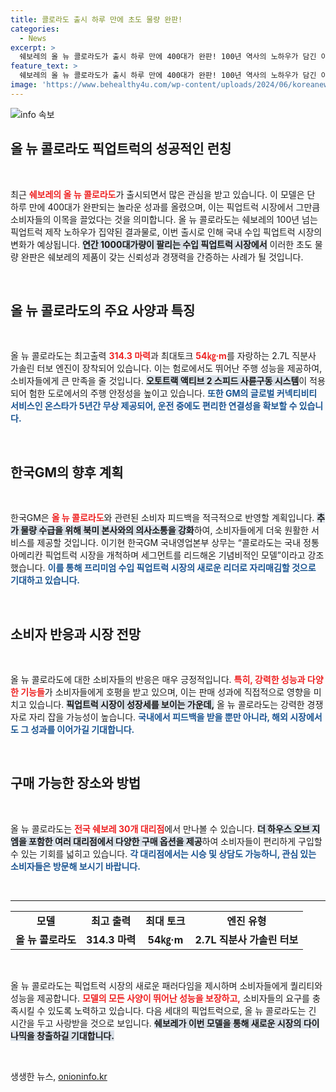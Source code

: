 ```yaml
---
title: 콜로라도 출시 하루 만에 초도 물량 완판!
categories:
  - News
excerpt: >
  쉐보레의 올 뉴 콜로라도가 출시 하루 만에 400대가 완판! 100년 역사의 노하우가 담긴 이 픽업트럭은 아메리칸 스타일의 정수를 보여줍니다. 프리미엄 픽업트럭 시장의 새로운 돌풍을 기대하세요!
feature_text: >
  쉐보레의 올 뉴 콜로라도가 출시 하루 만에 400대가 완판! 100년 역사의 노하우가 담긴 이 픽업트럭은 아메리칸 스타일의 정수를 보여줍니다. 프리미엄 픽업트럭 시장의 새로운 돌풍을 기대하세요!
image: 'https://www.behealthy4u.com/wp-content/uploads/2024/06/koreanews.jpg'
---
```


<p><img src="https://www.behealthy4u.com/wp-content/uploads/2024/06/koreanews.jpg" alt="info 속보" /></p>

<h2 data-ke-size="size26">올 뉴 콜로라도 픽업트럭의 성공적인 런칭</h2>

<p data-ke-size="size16">&nbsp;</p>

<p data-ke-size="size16">최근 <b><span style="color: #ee2323;">쉐보레의 올 뉴 콜로라도</span></b>가 출시되면서 많은 관심을 받고 있습니다. 이 모델은 단 하루 만에 400대가 완판되는 놀라운 성과를 올렸으며, 이는 픽업트럭 시장에서 그만큼 소비자들의 이목을 끌었다는 것을 의미합니다. 올 뉴 콜로라도는 쉐보레의 100년 넘는 픽업트럭 제작 노하우가 집약된 결과물로, 이번 출시로 인해 국내 수입 픽업트럭 시장의 변화가 예상됩니다. <b><span style="background-color: #21538527;">연간 1000대가량이 팔리는 수입 픽업트럭 시장에서</span></b> 이러한 초도 물량 완판은 쉐보레의 제품이 갖는 신뢰성과 경쟁력을 간증하는 사례가 될 것입니다.</p>

<p data-ke-size="size16">&nbsp;</p>

<h2 data-ke-size="size26">올 뉴 콜로라도의 주요 사양과 특징</h2>

<p data-ke-size="size16">&nbsp;</p>

<p data-ke-size="size16">올 뉴 콜로라도는 최고출력 <b><span style="color: #ee2323;">314.3 마력</span></b>과 최대토크 <b><span style="color: #ee2323;">54㎏·m</span></b>를 자랑하는 2.7L 직분사 가솔린 터보 엔진이 장착되어 있습니다. 이는 험로에서도 뛰어난 주행 성능을 제공하여, 소비자들에게 큰 만족을 줄 것입니다. <b><span style="background-color: #21538527;">오토트랙 액티브 2 스피드 사륜구동 시스템</span></b>이 적용되어 험한 도로에서의 주행 안정성을 높이고 있습니다. <b><span style="color: #1a5490;">또한 GM의 글로벌 커넥티비티 서비스인 온스타가 5년간 무상 제공되어, 운전 중에도 편리한 연결성을 확보할 수 있습니다.</span></b></p>

<p data-ke-size="size16">&nbsp;</p>

<h2 data-ke-size="size26">한국GM의 향후 계획</h2>

<p data-ke-size="size16">&nbsp;</p>

<p data-ke-size="size16">한국GM은 <b><span style="color: #ee2323;">올 뉴 콜로라도</span></b>와 관련된 소비자 피드백을 적극적으로 반영할 계획입니다. <b><span style="background-color: #21538527;">추가 물량 수급을 위해 북미 본사와의 의사소통을 강화</span></b>하여, 소비자들에게 더욱 원활한 서비스를 제공할 것입니다. 이기현 한국GM 국내영업본부 상무는 “콜로라도는 국내 정통 아메리칸 픽업트럭 시장을 개척하며 세그먼트를 리드해온 기념비적인 모델”이라고 강조했습니다. <b><span style="color: #1a5490;">이를 통해 프리미엄 수입 픽업트럭 시장의 새로운 리더로 자리매김할 것으로 기대하고 있습니다.</span></b></p>

<p data-ke-size="size16">&nbsp;</p>

<h2 data-ke-size="size26">소비자 반응과 시장 전망</h2>

<p data-ke-size="size16">&nbsp;</p>

<p data-ke-size="size16">올 뉴 콜로라도에 대한 소비자들의 반응은 매우 긍정적입니다. <b><span style="color: #ee2323;">특히, 강력한 성능과 다양한 기능들</span></b>가 소비자들에게 호평을 받고 있으며, 이는 판매 성과에 직접적으로 영향을 미치고 있습니다. <b><span style="background-color: #21538527;">픽업트럭 시장이 성장세를 보이는 가운데,</span></b> 올 뉴 콜로라도는 강력한 경쟁자로 자리 잡을 가능성이 높습니다. <b><span style="color: #1a5490;">국내에서 피드백을 받을 뿐만 아니라, 해외 시장에서도 그 성과를 이어가길 기대합니다.</span></b></p>

<p data-ke-size="size16">&nbsp;</p>

<h2 data-ke-size="size26">구매 가능한 장소와 방법</h2>

<p data-ke-size="size16">&nbsp;</p>

<p data-ke-size="size16">올 뉴 콜로라도는 <b><span style="color: #ee2323;">전국 쉐보레 30개 대리점</span></b>에서 만나볼 수 있습니다. <b><span style="background-color: #21538527;">더 하우스 오브 지엠을 포함한 여러 대리점에서 다양한 구매 옵션을 제공</span></b>하여 소비자들이 편리하게 구입할 수 있는 기회를 넓히고 있습니다. <b><span style="color: #1a5490;">각 대리점에서는 시승 및 상담도 가능하니, 관심 있는 소비자들은 방문해 보시기 바랍니다.</span></b></p>

<p data-ke-size="size16">&nbsp;</p>

<hr/>

<table>
  <tr>
    <td style="text-align: center; height: 17px;"><b>모델</b></td>
    <td style="text-align: center; height: 17px;"><b>최고 출력</b></td>
    <td style="text-align: center; height: 17px;"><b>최대 토크</b></td>
    <td style="text-align: center; height: 17px;"><b>엔진 유형</b></td>
  </tr>
  <tr>
    <td style="text-align: center; height: 17px;"><b>올 뉴 콜로라도</b></td>
    <td style="text-align: center; height: 17px;"><b>314.3 마력</b></td>
    <td style="text-align: center; height: 17px;"><b>54㎏·m</b></td>
    <td style="text-align: center; height: 17px;"><b>2.7L 직분사 가솔린 터보</b></td>
  </tr>
</table>

<p data-ke-size="size16">&nbsp;</p>

<p data-ke-size="size16">올 뉴 콜로라도는 픽업트럭 시장의 새로운 패러다임을 제시하며 소비자들에게 퀄리티와 성능을 제공합니다. <b><span style="color: #ee2323;">모델의 모든 사양이 뛰어난 성능을 보장하고,</span></b> 소비자들의 요구를 충족시킬 수 있도록 노력하고 있습니다. 다음 세대의 픽업트럭으로, 올 뉴 콜로라도는 긴 시간을 두고 사랑받을 것으로 보입니다. <b><span style="background-color: #21538527;">쉐보레가 이번 모델을 통해 새로운 시장의 다이나믹을 창출하길 기대합니다.</span></b></p>

<p data-ke-size="size16">&nbsp;</p>
생생한 뉴스, <a href="https://onioninfo.kr" rel="dofollow">onioninfo.kr</a>


